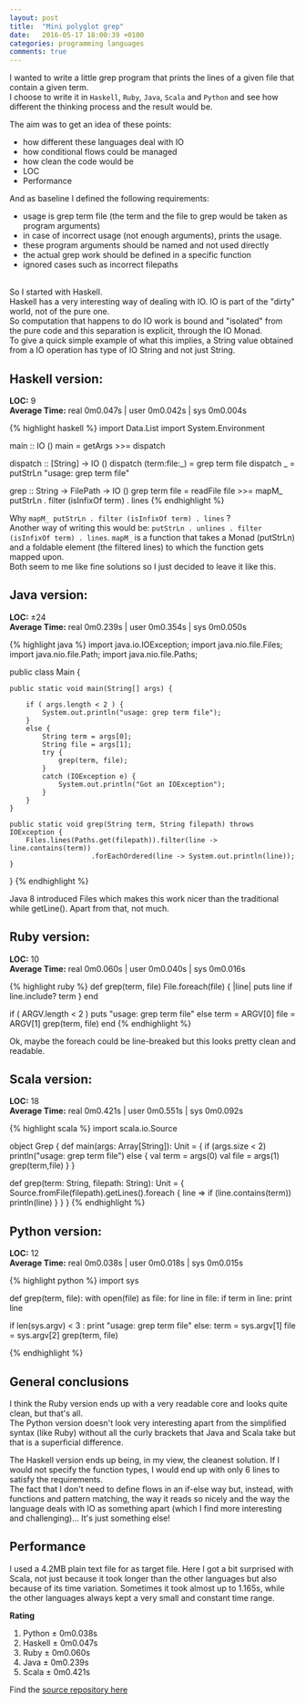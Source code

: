 ```yaml
---
layout: post
title:  "Mini polyglot grep"
date:   2016-05-17 18:00:39 +0100
categories: programming languages
comments: true
---
```


I wanted to write a little grep program that prints the lines of a given file that contain a given term.<br>
I choose to write it in ```Haskell```, ```Ruby```, ```Java```, ```Scala``` and ```Python``` and see how different the thinking process and the result would be.

The aim was to get an idea of these points:

- how different these languages deal with IO
- how conditional flows could be managed
- how clean the code would be
- LOC
- Performance


 And as baseline I defined the following requirements:

- usage is grep term file (the term and the file to grep would be taken as program arguments)
- in case of incorrect usage (not enough arguments), prints the usage. 
- these program arguments should be named and not used directly
- the actual grep work should be defined in a specific function
- ignored cases such as incorrect filepaths

<br>
So I started with Haskell. <br>
Haskell has a very interesting way of dealing with IO. IO is part of the "dirty" world, not of the pure one. <br>
So computation that happens to do IO work is bound and "isolated" from the pure code and this separation is explicit, through the IO Monad.<br>
To give a quick simple example of what this implies, a String value obtained from a IO operation has type of IO String and not just String.

## Haskell version:

**LOC:** 9<br>
**Average Time:** real 0m0.047s | user 0m0.042s | sys 0m0.004s

{% highlight haskell %}
import Data.List
import System.Environment

main :: IO ()
main = getArgs >>= dispatch

dispatch :: [String] -> IO ()
dispatch (term:file:_) = grep term file
dispatch _ = putStrLn "usage: grep term file"

grep :: String -> FilePath -> IO ()
grep term file = readFile file >>= mapM_ putStrLn . filter (isInfixOf term) . lines
{% endhighlight %}


Why ```mapM_ putStrLn . filter (isInfixOf term) . lines``` ? <br>
Another way of writing this would be: ```putStrLn . unlines . filter (isInfixOf term) . lines```.
```mapM_``` is a function that takes a Monad (putStrLn) and a foldable element (the filtered lines) to which the function gets mapped upon.<br>
Both seem to me like fine solutions so I just decided to leave it like this.


## Java version:

**LOC:** ±24<br>
**Average Time:** real 0m0.239s | user 0m0.354s | sys 0m0.050s

{% highlight java %}
import java.io.IOException;
import java.nio.file.Files;
import java.nio.file.Path;
import java.nio.file.Paths;

public class Main {

    public static void main(String[] args) {

        if ( args.length < 2 ) {
            System.out.println("usage: grep term file");
        }
        else {
            String term = args[0];
            String file = args[1];
            try { 
                grep(term, file);
            }
            catch (IOException e) {
                System.out.println("Got an IOException");
            }
        }
    }

    public static void grep(String term, String filepath) throws IOException {
        Files.lines(Paths.get(filepath)).filter(line -> line.contains(term))
                        .forEachOrdered(line -> System.out.println(line));
    }
}
{% endhighlight %}


Java 8 introduced Files which makes this work nicer than the traditional while getLine().
Apart from that, not much.



## Ruby version:

**LOC:** 10<br>
**Average Time:** real 0m0.060s | user 0m0.040s | sys 0m0.016s 

{% highlight ruby %}
def grep(term, file)
    File.foreach(file) { |line| puts line if line.include? term }
end

if ( ARGV.length < 2 )
    puts "usage: grep term file"
else
    term = ARGV[0]
    file = ARGV[1]
    grep(term, file)
end
{% endhighlight %} 

Ok, maybe the foreach could be line-breaked but this looks pretty clean and readable.


## Scala version:

**LOC:** 18<br>
**Average Time:** real 0m0.421s | user 0m0.551s | sys 0m0.092s

{% highlight scala %}
import scala.io.Source

object Grep {
   def main(args: Array[String]): Unit = {
      if (args.size < 2)
         println("usage: grep term file")
      else {
         val term = args(0)
         val file = args(1)
         grep(term,file) 
      }
   }
   
   def grep(term: String, filepath: String): Unit = {
      Source.fromFile(filepath).getLines().foreach { line =>
         if (line.contains(term))
            println(line)
      }
   }
}
{% endhighlight %} 



## Python version:

**LOC:** 12<br>
**Average Time:** real 0m0.038s | user 0m0.018s | sys 0m0.015s

{% highlight python %}
import sys

def grep(term, file):
    with open(file) as file:
        for line in file:
            if term in line: 
                print line

if len(sys.argv) < 3 :
    print "usage: grep term file"
else: 
    term = sys.argv[1]
    file = sys.argv[2]
    grep(term, file)

{% endhighlight %} 


## General conclusions

I think the Ruby version ends up with a very readable core and looks quite clean, but that's all.<br>
The Python version doesn't look very interesting apart from the simplified syntax (like Ruby) without all the curly brackets that Java and Scala take but that is a  superficial difference. 

The Haskell version ends up being, in my view, the cleanest solution. If I would not specify the function types, I would end up with only 6 lines to satisfy the requirements.<br>
The fact that I don't need to define flows in an if-else way but, instead, with functions and pattern matching, the way it reads so nicely and the way the language deals with IO as something apart (which I find more interesting and challenging)... It's just something else!

## Performance 
I used a 4.2MB plain text file for as target file. 
Here I got a bit surprised with Scala, not just because it took longer than the other languages but also because of its time variation. Sometimes it took almost up to 1.165s, while the other languages always kept a very small and constant time range. 

**Rating**

1. Python     ± 0m0.038s
2. Haskell    ± 0m0.047s
3. Ruby       ± 0m0.060s
4. Java       ± 0m0.239s
5. Scala      ± 0m0.421s

Find the [source repository here](https://github.com/NunoAlexandre/grep)

